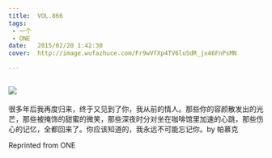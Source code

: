 ```yaml
---
title:	VOL.866
tags:
 - 一个
 - ONE
date:	2015/02/20 1:42:30
cover:	http://image.wufazhuce.com/Fr9wVfXp4TV6luSdR_jx46FnPsMN

---
```

![](http://image.wufazhuce.com/Fr9wVfXp4TV6luSdR_jx46FnPsMN)
---

很多年后我再度归来，终于又见到了你，我从前的情人。那些你的容颜散发出的光芒，那些被掩饰的甜蜜的微笑，那些深夜时分对坐在咖啡馆里加速的心跳，那些伤心的记忆，全都回来了。你应该知道的，我永远不可能忘记你。by 帕慕克
 
Reprinted from ONE
